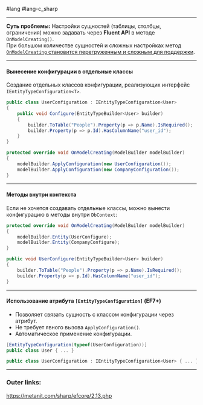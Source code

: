 #lang #lang-c_sharp 

---
**Суть проблемы:**
Настройки сущностей (таблицы, столбцы, ограничения) можно задавать через **Fluent API** в методе `OnModelCreating()`.  
При большом количестве сущностей и сложных настройках метод <u>`OnModelCreating` становится перегруженным и сложным для поддержки</u>.  

---
#### **Вынесение конфигурации в отдельные классы**  
Создание отдельных классов конфигурации, реализующих интерфейс `IEntityTypeConfiguration<T>`.  

```csharp
public class UserConfiguration : IEntityTypeConfiguration<User>
{
    public void Configure(EntityTypeBuilder<User> builder)
    {
        builder.ToTable("People").Property(p => p.Name).IsRequired();
        builder.Property(p => p.Id).HasColumnName("user_id");
    }
}
```  

```csharp
protected override void OnModelCreating(ModelBuilder modelBuilder)
{
    modelBuilder.ApplyConfiguration(new UserConfiguration());
    modelBuilder.ApplyConfiguration(new CompanyConfiguration());
}
```  
---
#### **Методы внутри контекста**  
Если не хочется создавать отдельные классы, можно вынести конфигурацию в методы внутри `DbContext`:  

```csharp
protected override void OnModelCreating(ModelBuilder modelBuilder)
{
    modelBuilder.Entity(UserConfigure);
    modelBuilder.Entity(CompanyConfigure);
}

public void UserConfigure(EntityTypeBuilder<User> builder)
{
    builder.ToTable("People").Property(p => p.Name).IsRequired();
    builder.Property(p => p.Id).HasColumnName("user_id");
}
```  
---
#### **Использование атрибута `[EntityTypeConfiguration]` (EF7+)**  
- Позволяет связать сущность с классом конфигурации через атрибут.  
- Не требует явного вызова `ApplyConfiguration()`.  
- Автоматическое применение конфигурации.

```csharp
[EntityTypeConfiguration(typeof(UserConfiguration))]
public class User { ... }

public class UserConfiguration : IEntityTypeConfiguration<User> { ... }
```  

---
### Outer links:
https://metanit.com/sharp/efcore/2.13.php